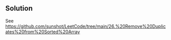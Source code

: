 ## Solution

See https://github.com/sunshot/LeetCode/tree/main/26.%20Remove%20Duplicates%20from%20Sorted%20Array
